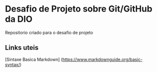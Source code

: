 # Desafio de Projeto sobre Git/GitHub da DIO
Repositorio criado  para o desafio de projeto

## Links uteis 

[Sintaxe Basica Markdown] (https://www.markdownguide.org/basic-syntax/)
